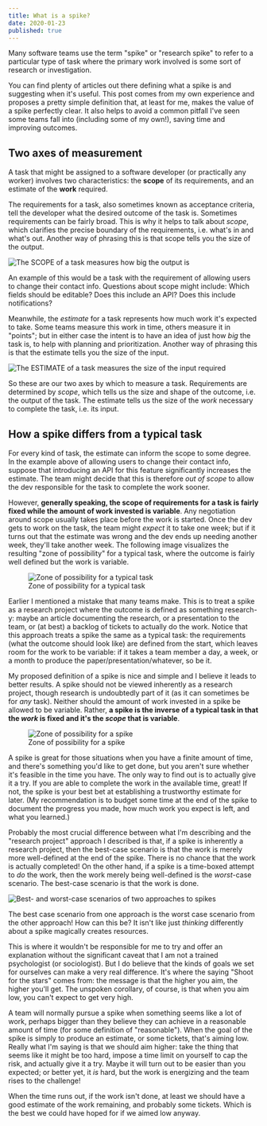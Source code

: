 ```yaml
---
title: What is a spike?
date: 2020-01-23
published: true
---
```


Many software teams use the term "spike" or "research spike" to refer to a
particular type of task where the primary work involved is some sort of
research or investigation.

You can find plenty of articles out there defining what a spike is and
suggesting when it's useful. This post comes from my own experience and
proposes a pretty simple definition that, at least for me, makes the value of a
spike perfectly clear. It also helps to avoid a common pitfall I've seen some
teams fall into (including some of my own!), saving time and improving outcomes.

## Two axes of measurement

A task that might be assigned to a software developer (or practically any
worker) involves two characteristics: the **scope** of its requirements, and an
estimate of the **work** required.

The requirements for a task, also sometimes known as acceptance criteria, tell
the developer what the desired outcome of the task is. Sometimes requirements
can be fairly broad. This is why it helps to talk about _scope_, which
clarifies the precise boundary of the requirements, i.e. what's in and what's
out. Another way of phrasing this is that scope tells you the size of the
output.

![The SCOPE of a task measures how big the output is](/images/requirements-spectrum.png)

An example of this would be a task with the requirement of allowing users to
change their contact info. Questions about scope might include: Which fields
should be editable? Does this include an API? Does this include notifications?

Meanwhile, the _estimate_ for a task represents how much work it's expected to
take. Some teams measure this work in time, others measure it in "points"; but
in either case the intent is to have an idea of just how _big_ the task is, to
help with planning and prioritization. Another way of phrasing this is that the
estimate tells you the size of the input.

![The ESTIMATE of a task measures the size of the input required](/images/estimate-spectrum.png)

So these are our two axes by which to measure a task. Requirements are
determined by _scope_, which tells us the size and shape of the outcome, i.e.
the output of the task. The estimate tells us the size of the _work_ necessary
to complete the task, i.e. its input.

## How a spike differs from a typical task

For every kind of task, the estimate can inform the scope to some degree. In
the example above of allowing users to change their contact info, suppose that
introducing an API for this feature significantly increases the estimate. The
team might decide that this is therefore _out of scope_ to allow the dev
responsible for the task to complete the work sooner.

However, **generally speaking, the scope of requirements for a task is fairly
fixed while the amount of work invested is variable**. Any negotiation around
scope usually takes place before the work is started. Once the dev gets to work
on the task, the team might _expect_ it to take one week; but if it turns out
that the estimate was wrong and the dev ends up needing another week, they'll
take another week. The following image visualizes the resulting "zone of
possibility" for a typical task, where the outcome is fairly well defined but
the work is variable.

<figure> <img alt="Zone of possibility for a typical task"
    src="/images/scope-v-work-typical.jpg" style="max-height: 300px;" />
    <figcaption>Zone of possibility for a typical task</figcaption> </figure>

Earlier I mentioned a mistake that many teams make. This is to treat a spike as
a research project where the outcome is defined as something research-y: maybe
an article documenting the research, or a presentation to the team, or (at
best) a backlog of tickets to actually do the work. Notice that this approach
treats a spike the same as a typical task: the requirements (what the outcome
should look like) are defined from the start, which leaves room for the work to
be variable: if it takes a team member a day, a week, or a month to produce the
paper/presentation/whatever, so be it.

My proposed definition of a spike is nice and simple and I believe it leads to
better results. A spike should not be viewed inherently as a research project,
though research is undoubtedly part of it (as it can sometimes be for _any_
task). Neither should the amount of work invested in a spike be allowed to be
variable. Rather, **a spike is the inverse of a typical task in that the _work_
is fixed and it's the _scope_ that is variable**.

<figure> <img alt="Zone of possibility for a spike"
    src="/images/scope-v-work-spike.jpg" style="max-height: 300px;" />
    <figcaption>Zone of possibility for a spike</figcaption> </figure>

A spike is great for those situations when you have a finite amount of time,
and there's something you'd like to get done, but you aren't sure whether it's
feasible in the time you have. The only way to find out is to actually give it
a try. If you are able to complete the work in the available time, great! If
not, the spike is your best bet at establishing a trustworthy estimate for
later. (My recommendation is to budget some time at the end of the spike to
document the progress you made, how much work you expect is left, and what you
learned.)

Probably the most crucial difference between what I'm describing and the
"research project" approach I described is that, if a spike is inherently a
research project, then the best-case scenario is that the work is merely more
well-defined at the end of the spike. There is no chance that the work is
actually completed! On the other hand, if a spike is a time-boxed attempt to
_do_ the work, then the work merely being well-defined is the _worst_-case
scenario. The best-case scenario is that the work is done.

![Best- and worst-case scenarios of two approaches to
spikes](/images/research-project-v-attempt-possible-outcomes.png)

The best case scenario from one approach is the worst case scenario from the
other approach! How can this be? It isn't like just _thinking_ differently
about a spike magically creates resources.

This is where it wouldn't be responsible for me to try and offer an explanation
without the significant caveat that I am not a trained psychologist (or
sociologist). But I do believe that the kinds of goals we set for ourselves can
make a very real difference. It's where the saying "Shoot for the stars" comes
from: the message is that the higher you aim, the higher you'll get. The
unspoken corollary, of course, is that when you aim low, you can't expect to
get very high.

A team will normally pursue a spike when something seems like a lot of work,
perhaps bigger than they believe they can achieve in a reasonable amount of
time (for some definition of "reasonable"). When the goal of the spike is
simply to produce an estimate, or some tickets, that's aiming low. Really what
I'm saying is that we should aim higher: take the thing that seems like it
might be too hard, impose a time limit on yourself to cap the risk, and
actually give it a try. Maybe it will turn out to be easier than you expected;
or better yet, it _is_ hard, but the work is energizing and the team rises to
the challenge!

When the time runs out, if the work isn't done, at least we should have a good
estimate of the work remaining, and probably some tickets. Which is the best we
could have hoped for if we aimed low anyway.